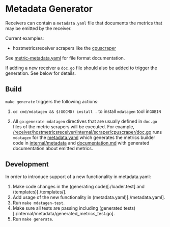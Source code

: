 # Metadata Generator

Receivers can contain a `metadata.yaml` file that documents the metrics that may be emitted by the receiver.

Current examples:

* hostmetricsreceiver scrapers like the [cpuscraper](https://github.com/open-telemetry/opentelemetry-collector-contrib/blob/main/receiver/hostmetricsreceiver/internal/scraper/cpuscraper/metadata.yaml)

See [metric-metadata.yaml](metric-metadata.yaml) for file format documentation.

If adding a new receiver a `doc.go` file should also be added to trigger the generation. See below for details.

## Build

`make generate` triggers the following actions:

1. `cd cmd/mdatagen && $(GOCMD) install .` to install `mdatagen` tool in`GOBIN`

2. All `go:generate mdatagen` directives that are usually defined in `doc.go` files of the metric scrapers will be 
   executed. For example,
   [/receiver/hostmetricsreceiver/internal/scraper/cpuscraper/doc.go](../../receiver/hostmetricsreceiver/internal/scraper/cpuscraper/doc.go)
   runs `mdatagen` for the [metadata.yaml](../../receiver/hostmetricsreceiver/internal/scraper/cpuscraper/metadata.yaml)
   which generates the metrics builder code in
   [internal/metadata](../../receiver/hostmetricsreceiver/internal/scraper/cpuscraper/internal/metadata)
   and [documentation.md](../../receiver/hostmetricsreceiver/internal/scraper/cpuscraper/internal/metadata) with
   generated documentation about emitted metrics.

## Development

In order to introduce support of a new functionality in metadata.yaml:

1. Make code changes in the (generating code)[./loader.test] and (templates)[./templates/].
2. Add usage of the new functionality in (metadata.yaml)[./metadata.yaml].
3. Run `make mdatagen-test`.
4. Make sure all tests are passing including (generated tests)[./internal/metadata/generated_metrics_test.go].
5. Run `make generate`.